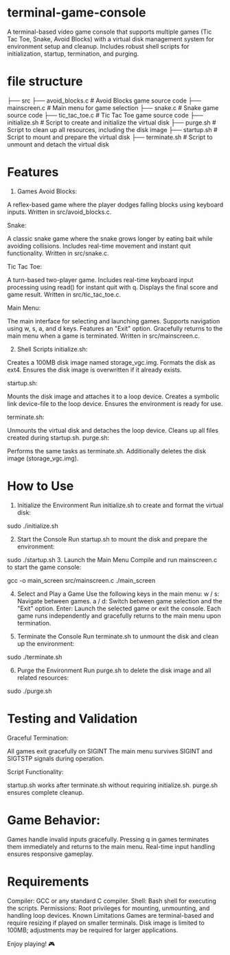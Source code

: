 # terminal-game-console
A terminal-based video game console that supports multiple games (Tic Tac Toe, Snake, Avoid Blocks) with a virtual disk management system for environment setup and cleanup. Includes robust shell scripts for initialization, startup, termination, and purging.

# file structure

├── src
   ├── avoid_blocks.c        # Avoid Blocks game source code
   ├── mainscreen.c          # Main menu for game selection
   ├── snake.c               # Snake game source code
   ├── tic_tac_toe.c         # Tic Tac Toe game source code
├── initialize.sh            # Script to create and initialize the virtual disk
├── purge.sh                 # Script to clean up all resources, including the disk image
├── startup.sh               # Script to mount and prepare the virtual disk
├── terminate.sh             # Script to unmount and detach the virtual disk


# Features
1. Games
Avoid Blocks:

A reflex-based game where the player dodges falling blocks using keyboard inputs.
Written in src/avoid_blocks.c.

Snake:

A classic snake game where the snake grows longer by eating bait while avoiding collisions.
Includes real-time movement and instant quit functionality.
Written in src/snake.c.

Tic Tac Toe:

A turn-based two-player game.
Includes real-time keyboard input processing using read() for instant quit with q.
Displays the final score and game result.
Written in src/tic_tac_toe.c.

Main Menu:

The main interface for selecting and launching games.
Supports navigation using w, s, a, and d keys.
Features an "Exit" option.
Gracefully returns to the main menu when a game is terminated.
Written in src/mainscreen.c.

2. Shell Scripts
initialize.sh:

Creates a 100MB disk image named storage_vgc.img.
Formats the disk as ext4.
Ensures the disk image is overwritten if it already exists.

startup.sh:

Mounts the disk image and attaches it to a loop device.
Creates a symbolic link device-file to the loop device.
Ensures the environment is ready for use.

terminate.sh:

Unmounts the virtual disk and detaches the loop device.
Cleans up all files created during startup.sh.
purge.sh:

Performs the same tasks as terminate.sh.
Additionally deletes the disk image (storage_vgc.img).
# How to Use

1. Initialize the Environment
Run initialize.sh to create and format the virtual disk:

sudo ./initialize.sh

2. Start the Console
Run startup.sh to mount the disk and prepare the environment:

sudo ./startup.sh
3. Launch the Main Menu
Compile and run mainscreen.c to start the game console:

gcc -o main_screen src/mainscreen.c
./main_screen

4. Select and Play a Game
Use the following keys in the main menu:
w / s: Navigate between games.
a / d: Switch between game selection and the "Exit" option.
Enter: Launch the selected game or exit the console.
Each game runs independently and gracefully returns to the main menu upon termination.

5. Terminate the Console
Run terminate.sh to unmount the disk and clean up the environment:

sudo ./terminate.sh

6. Purge the Environment
Run purge.sh to delete the disk image and all related resources:

sudo ./purge.sh

# Testing and Validation

Graceful Termination:

All games exit gracefully on SIGINT
The main menu survives SIGINT and SIGTSTP signals during operation.

Script Functionality:

startup.sh works after terminate.sh without requiring initialize.sh.
purge.sh ensures complete cleanup.

# Game Behavior:

Games handle invalid inputs gracefully.
Pressing q in games terminates them immediately and returns to the main menu.
Real-time input handling ensures responsive gameplay.


# Requirements

Compiler: GCC or any standard C compiler.
Shell: Bash shell for executing the scripts.
Permissions: Root privileges for mounting, unmounting, and handling loop devices.
Known Limitations
Games are terminal-based and require resizing if played on smaller terminals.
Disk image is limited to 100MB; adjustments may be required for larger applications.

Enjoy playing! 🎮

